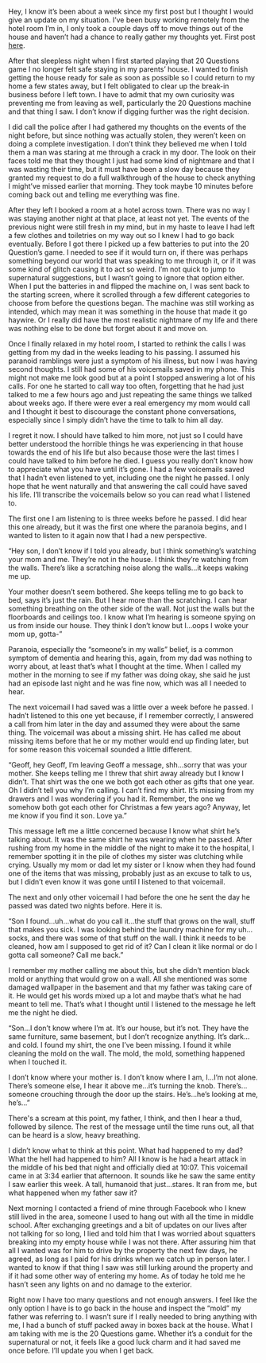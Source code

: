 Hey, I know it’s been about a week since my first post but I thought I would give an update on my situation. I’ve been busy working remotely from the hotel room I’m in, I only took a couple days off to move things out of the house and haven’t had a chance to really gather my thoughts yet. First post [here](https://www.reddit.com/r/nosleep/comments/1bteent/20_questions/?utm_source=share&utm_medium=web3x&utm_name=web3xcss&utm_term=1&utm_content=share_button).

After that sleepless night when I first started playing that 20 Questions game I no longer felt safe staying in my parents’ house. I wanted to finish getting the house ready for sale as soon as possible so I could return to my home a few states away, but I felt obligated to clear up the break-in business before I left town. I have to admit that my own curiosity was preventing me from leaving as well, particularly the 20 Questions machine and that thing I saw. I don’t know if digging further was the right decision.

I did call the police after I had gathered my thoughts on the events of the night before, but since nothing was actually stolen, they weren’t keen on doing a complete investigation. I don’t think they believed me when I told them a man was staring at me through a crack in my door. The look on their faces told me that they thought I just had some kind of nightmare and that I was wasting their time, but it must have been a slow day because they granted my request to do a full walkthrough of the house to check anything I might’ve missed earlier that morning. They took maybe 10 minutes before coming back out and telling me everything was fine.

After they left I booked a room at a hotel across town. There was no way I was staying another night at that place, at least not yet. The events of the previous night were still fresh in my mind, but in my haste to leave I had left a few clothes and toiletries on my way out so I knew I had to go back eventually. Before I got there I picked up a few batteries to put into the 20 Question’s game. I needed to see if it would turn on, if there was perhaps something beyond our world that was speaking to me through it, or if it was some kind of glitch causing it to act so weird. I’m not quick to jump to supernatural suggestions, but I wasn’t going to ignore that option either. When I put the batteries in and flipped the machine on, I was sent back to the starting screen, where it scrolled through a few different categories to choose from before the questions began. The machine was still working as intended, which may mean it was something in the house that made it go haywire. Or I really did have the most realistic nightmare of my life and there was nothing else to be done but forget about it and move on.

Once I finally relaxed in my hotel room, I started to rethink the calls I was getting from my dad in the weeks leading to his passing. I assumed his paranoid ramblings were just a symptom of his illness, but now I was having second thoughts. I still had some of his voicemails saved in my phone. This might not make me look good but at a point I stopped answering a lot of his calls. For one he started to call way too often, forgetting that he had just talked to me a few hours ago and just repeating the same things we talked about weeks ago. If there were ever a real emergency my mom would call and I thought it best to discourage the constant phone conversations, especially since I simply didn’t have the time to talk to him all day.

I regret it now. I should have talked to him more, not just so I could have better understood the horrible things he was experiencing in that house towards the end of his life but also because those were the last times I could have talked to him before he died. I guess you really don’t know how to appreciate what you have until it’s gone. I had a few voicemails saved that I hadn’t even listened to yet, including one the night he passed. I only hope that he went naturally and that answering the call could have saved his life. I’ll transcribe the voicemails below so you can read what I listened to.

The first one I am listening to is three weeks before he passed. I did hear this one already, but it was the first one where the paranoia begins, and I wanted to listen to it again now that I had a new perspective.

“Hey son, I don’t know if I told you already, but I think something’s watching your mom and me. They’re not in the house. I think they’re watching from the walls. There’s like a scratching noise along the walls…it keeps waking me up.

Your mother doesn’t seem bothered. She keeps telling me to go back to bed, says it’s just the rain. But I hear more than the scratching. I can hear something breathing on the other side of the wall. Not just the walls but the floorboards and ceilings too. I know what I’m hearing is someone spying on us from inside our house. They think I don’t know but I…oops I woke your mom up, gotta-”

Paranoia, especially the “someone’s in my walls” belief, is a common symptom of dementia and hearing this, again, from my dad was nothing to worry about, at least that’s what I thought at the time. When I called my mother in the morning to see if my father was doing okay, she said he just had an episode last night and he was fine now, which was all I needed to hear.

The next voicemail I had saved was a little over a week before he passed. I hadn’t listened to this one yet because, if I remember correctly, I answered a call from him later in the day and assumed they were about the same thing. The voicemail was about a missing shirt. He has called me about missing items before that he or my mother would end up finding later, but for some reason this voicemail sounded a little different.

“Geoff, hey Geoff, I’m leaving Geoff a message, shh...sorry that was your mother. She keeps telling me I threw that shirt away already but I know I didn’t. That shirt was the one we both got each other as gifts that one year. Oh I didn’t tell you why I’m calling. I can’t find my shirt. It’s missing from my drawers and I was wondering if you had it. Remember, the one we somehow both got each other for Christmas a few years ago? Anyway, let me know if you find it son. Love ya.”

This message left me a little concerned because I know what shirt he’s talking about. It was the same shirt he was wearing when he passed. After rushing from my home in the middle of the night to make it to the hospital, I remember spotting it in the pile of clothes my sister was clutching while crying. Usually my mom or dad let my sister or I know when they had found one of the items that was missing, probably just as an excuse to talk to us, but I didn’t even know it was gone until I listened to that voicemail.

The next and only other voicemail I had before the one he sent the day he passed was dated two nights before. Here it is.

“Son I found…uh…what do you call it…the stuff that grows on the wall, stuff that makes you sick. I was looking behind the laundry machine for my uh…socks, and there was some of that stuff on the wall. I think it needs to be cleaned, how am I supposed to get rid of it? Can I clean it like normal or do I gotta call someone? Call me back.”

I remember my mother calling me about this, but she didn’t mention black mold or anything that would grow on a wall. All she mentioned was some damaged wallpaper in the basement and that my father was taking care of it. He would get his words mixed up a lot and maybe that’s what he had meant to tell me. That’s what I thought until I listened to the message he left me the night he died.

“Son…I don’t know where I’m at. It’s our house, but it’s not. They have the same furniture, same basement, but I don’t recognize anything. It’s dark…and cold. I found my shirt, the one I’ve been missing. I found it while cleaning the mold on the wall. The mold, the mold, something happened when I touched it.

I don’t know where your mother is. I don’t know where I am, I…I’m not alone. There’s someone else, I hear it above me…it’s turning the knob. There’s…someone crouching through the door up the stairs. He’s…he’s looking at me, he’s…”

There's a scream at this point, my father, I think, and then I hear a thud, followed by silence. The rest of the message until the time runs out, all that can be heard is a slow, heavy breathing.

I didn’t know what to think at this point. What had happened to my dad? What the hell had happened to him? All I know is he had a heart attack in the middle of his bed that night and officially died at 10:07. This voicemail came in at 3:34 earlier that afternoon. It sounds like he saw the same entity I saw earlier this week. A tall, humanoid that just...stares. It ran from me, but what happened when my father saw it?

Next morning I contacted a friend of mine through Facebook who I knew still lived in the area, someone I used to hang out with all the time in middle school. After exchanging greetings and a bit of updates on our lives after not talking for so long, I lied and told him that I was worried about squatters breaking into my empty house while I was not there. After assuring him that all I wanted was for him to drive by the property the next few days, he agreed, as long as I paid for his drinks when we catch up in person later. I wanted to know if that thing I saw was still lurking around the property and if it had some other way of entering my home. As of today he told me he hasn’t seen any lights on and no damage to the exterior.

Right now I have too many questions and not enough answers. I feel like the only option I have is to go back in the house and inspect the “mold” my father was referring to. I wasn’t sure if I really needed to bring anything with me, I had a bunch of stuff packed away in boxes back at the house. What I am taking with me is the 20 Questions game. Whether it’s a conduit for the supernatural or not, it feels like a good luck charm and it had saved me once before. I’ll update you when I get back.